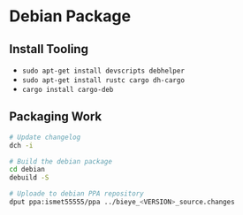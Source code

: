 # Debian Package

## Install Tooling

- `sudo apt-get install devscripts debhelper`
- `sudo apt-get install rustc cargo dh-cargo`
- `cargo install cargo-deb`

## Packaging Work

```bash
# Update changelog
dch -i

# Build the debian package
cd debian
debuild -S 

# Uploade to debian PPA repository
dput ppa:ismet55555/ppa ../bieye_<VERSION>_source.changes
```

